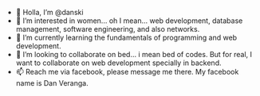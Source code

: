 - 👋 Holla, I’m @danski
- 👀 I’m interested in women... oh I mean... web development, database management, software engineering, and also networks.
- 🌱 I’m currently learning the fundamentals of programming and web development.
- 💞️ I’m looking to collaborate on bed... i mean bed of codes. But for real, I want to collaborate on web development specially in backend.
- 📫 Reach me via facebook, please message me there. My facebook name is Dan Veranga.

<!---
danveranga/danveranga is a ✨ special ✨ repository because its `README.md` (this file) appears on your GitHub profile.
You can click the Preview link to take a look at your changes.
--->
